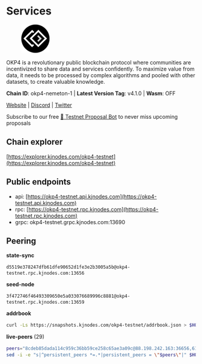 # Services

<figure><img src="https://raw.githubusercontent.com/kj89/cosmos-images/main/logos/okp4.png" alt=""><figcaption></figcaption></figure>

OKP4 is a revolutionary public blockchain protocol where communities are incentivized to  share data and services confidently. To maximize value from data, it needs to be processed  by complex algorithms and pooled with other datasets, to create valuable knowledge.

**Chain ID**: okp4-nemeton-1 | **Latest Version Tag**: v4.1.0 | **Wasm**: OFF

[Website](https://okp4.network) | [Discord](https://discord.gg/okp4) | [Twitter](https://twitter.com/OKP4_Protocol)



Subscribe to our free [🤖 Testnet Proposal Bot](https://t.me/kjnodes_testnet_proposal_bot) to never miss upcoming proposals


## Chain explorer
[https://explorer.kjnodes.com/okp4-testnet](https://explorer.kjnodes.com/okp4-testnet)

## Public endpoints

* api: [https://okp4-testnet.api.kjnodes.com](https://okp4-testnet.api.kjnodes.com)
* rpc: [https://okp4-testnet.rpc.kjnodes.com](https://okp4-testnet.rpc.kjnodes.com)
* grpc: okp4-testnet.grpc.kjnodes.com:13690

## Peering

**state-sync**

```text
d5519e378247dfb61dfe90652d1fe3e2b3005a5b@okp4-testnet.rpc.kjnodes.com:13656
```

**seed-node**

```text
3f472746f46493309650e5a033076689996c8881@okp4-testnet.rpc.kjnodes.com:13659
```

**addrbook**
```bash
curl -Ls https://snapshots.kjnodes.com/okp4-testnet/addrbook.json > $HOME/.okp4d/config/addrbook.json
```

**live-peers** (29)
```bash
peers="8cdeb85dada114c959c36bb59ce258c65ae3a09c@88.198.242.163:36656,61544968b65e34a59513b67613519cd37ace7ecb@161.97.151.109:26656,42fbb917fca6787bc3ab774865f4bb1ef950f114@65.108.226.26:30656,c5616b6e6a0612f8800898e8e3ced17ffd87877a@51.178.65.184:26656,fe8bd9375c43a7cc6ef27e62d56af341a62e67c9@95.217.202.49:30656,ead118d7cbe51cbabf5a77b69db7255512f41023@88.208.34.134:60656,584871b6f75e970f5a95f9532fdc05fc91d6b447@65.109.116.204:20456,0521f5697fd89fc58bfbe0867525a9fe9efc12f4@65.109.154.182:38656,fff0a8c202befd9459ff93783a0e7756da305fe3@38.242.150.63:16656,7dfc61d3ac9f6da7fa9f4893bc0ffa17ef8006e6@185.111.159.139:36656,603828b0b21b150ece5aeee9d548a259d08348ec@65.108.224.156:26656,c5ef62186e9aad1f83cab06f91533d1d5709bba7@65.109.117.212:13093,8a7605d8ae4338de5b7a0d5c70244ce05e377630@85.10.200.221:26656,14f8949ab0a276d2e55c8fa6255430881978a619@185.192.96.236:26656,874373b78d2cd50e716aa464bf407581d9305655@94.250.201.130:27656,5c2a752c9b1952dbed075c56c600c3a79b58c395@95.214.55.232:26996,23e895e7d650f43e1f53522165607b71685f8cfa@65.108.75.107:26656,74349a1cb9479b291866debe2042de8a2e88b850@65.108.233.109:17656,6a66a38bdd5895ec6f1ce18b3430860a30e18e02@142.132.149.118:26656,b0b56d944cf1cc569a1e77e0923e075bad94d755@141.95.145.41:28656,854cc8b83a48ba4394c1940b57d0f42ec013e033@38.242.251.204:26656,d1a0ff9bd7ea1ebd06bc7158f3523f5e557328be@163.172.135.127:26656,eef77b5ae1c37f3e5809ff928c329dde906be388@65.108.133.73:21656,78d923333e39e747c6a7fbfcc822ec6279990556@91.211.251.232:28656,8bccab4596e8bc162763bad6597d43523e6c32f8@104.194.8.68:26656,12367c976a54980789e56c4fcaa5c38576be9ce1@65.109.89.5:32656,44c4ad482cf8f1d9e7e18968da78bd0349fe853e@5.78.54.193:26656,7ba5d3721d98efd479b2a3f3b4df6ebd5fd2f119@109.123.243.135:26656,d5519e378247dfb61dfe90652d1fe3e2b3005a5b@65.109.68.190:36656"
sed -i -e "s|^persistent_peers *=.*|persistent_peers = \"$peers\"|" $HOME/.okp4d/config/config.toml
```
